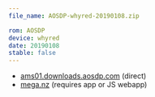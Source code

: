 ```yaml
---
file_name: AOSDP-whyred-20190108.zip

rom: AOSDP
device: whyred
date: 20190108
stable: false
---
```


<!-- Insert downloads here: -->

* [ams01.downloads.aosdp.com](https://ams01.downloads.aosdp.com/AOSDP-whyred-20190108/) (direct)
* [mega.nz](https://mega.nz/#F!3KYyTKpS!ExVIjvgE4C4CyOHzKT52Pg) (requires app or JS webapp)